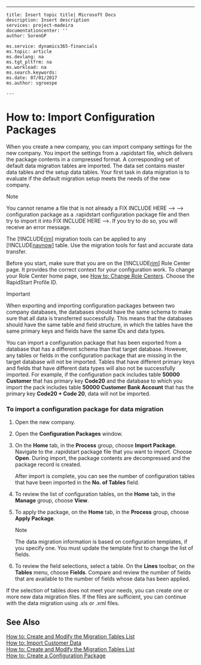 ---
    title: Insert topic title| Microsoft Docs
    description: Insert description
    services: project-madeira
    documentationcenter: ''
    author: SorenGP

    ms.service: dynamics365-financials
    ms.topic: article
    ms.devlang: na
    ms.tgt_pltfrm: na
    ms.workload: na
    ms.search.keywords:
    ms.date: 07/01/2017
    ms.author: sgroespe

    ---
# How to: Import Configuration Packages
When you create a new company, you can import company settings for the new company. You import the settings from a .rapidstart file, which delivers the package contents in a compressed format. A corresponding set of default data migration tables are imported. The data set contains master data tables and the setup data tables. Your first task in data migration is to evaluate if the default migration setup meets the needs of the new company.  
  
> [!NOTE]  
>  You cannot rename a file that is not already a FIX INCLUDE HERE<!--FIX INCLUDE HERE<!--FIX INCLUDE HERE<!--[!INCLUDE[rim](../Roles/includes/rim_md.md)] --> --> --> configuration package as a .rapidstart configuration package file and then try to import it into FIX INCLUDE HERE<!--FIX INCLUDE HERE<!--[!INCLUDE[navnow](../ApplicationDesign/includes/navnow_md.md)] --> -->. If you try to do so, you will receive an error message.  
  
 The [!INCLUDE[rim](../Roles/includes/rim_md.md)] migration tools can be applied to any [!INCLUDE[navnow](../ApplicationDesign/includes/navnow_md.md)] table. Use the migration tools for fast and accurate data transfer.  
  
 Before you start, make sure that you are on the [!INCLUDE[rim](../Roles/includes/rim_md.md)] Role Center page. It provides the correct context for your configuration work. To change your Role Center home page, see [How to: Change Role Centers](../GettingStarted/how-to-change-role-centers.md). Choose the RapidStart Profile ID.  
  
> [!IMPORTANT]  
>  When exporting and importing configuration packages between two company databases, the databases should have the same schema to make sure that all data is transferred successfully. This means that the databases should have the same table and field structure, in which the tables have the same primary keys and fields have the same IDs and data types.  
>   
>  You can import a configuration package that has been exported from a database that has a different schema than that target database. However, any tables or fields in the configuration package that are missing in the target database will not be imported. Tables that have different primary keys and fields that have different data types will also not be successfully imported. For example, if the configuration pack includes table **50000 Customer** that has primary key **Code20** and the database to which you import the pack includes table **50000 Customer Bank Account** that has the primary key **Code20 \+ Code 20**, data will not be imported.  
  
### To import a configuration package for data migration  
  
1.  Open the new company.  
  
2.  Open the **Configuration Packages** window.  
  
3.  On the **Home** tab, in the **Process** group, choose **Import Package**. Navigate to the .rapidstart package file that you want to import. Choose **Open**. During import, the package contents are decompressed and the package record is created.  
  
     After import is complete, you can see the number of configuration tables that have been imported in the **No. of Tables** field.  
  
4.  To review the list of configuration tables, on the **Home** tab, in the **Manage** group, choose **View**.  
  
5.  To apply the package, on the **Home** tab, in the **Process** group, choose **Apply Package**.  
  
    > [!NOTE]  
    >  The data migration information is based on configuration templates, if you specify one. You must update the template first to change the list of fields.  
  
6.  To review the field selections, select a table. On the **Lines** toolbar, on the **Tables** menu, choose  **Fields**. Compare and review the number of fields that are available to the number of fields whose data has been applied.  
  
 If the selection of tables does not meet your needs, you can create one or more new data migration files. If the files are sufficient, you can continue with the data migration using .xls or .xml files.  
  
## See Also  
 [How to: Create and Modify the Migration Tables List](../SetupAndAdministration/how-to-create-and-modify-the-migration-tables-list.md)   
 [How to: Import Customer Data](../SetupAndAdministration/how-to-import-customer-data.md)   
 [How to: Create and Modify the Migration Tables List](../SetupAndAdministration/how-to-create-and-modify-the-migration-tables-list.md)   
 [How to: Create a Configuration Package](../SetupAndAdministration/how-to-create-a-configuration-package.md)
